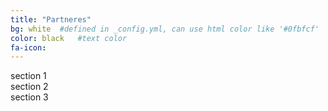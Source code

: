 ```yaml
---
title: "Partneres"
bg: white  #defined in _config.yml, can use html color like '#0fbfcf'
color: black   #text color
fa-icon: 
---
```


<section> section 1 </section>
<section> section 2 </section>
<section>section 3 </section>
